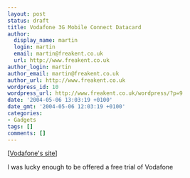 ```yaml
---
layout: post
status: draft
title: Vodafone 3G Mobile Connect Datacard
author:
  display_name: martin
  login: martin
  email: martin@freakent.co.uk
  url: http://www.freakent.co.uk
author_login: martin
author_email: martin@freakent.co.uk
author_url: http://www.freakent.co.uk
wordpress_id: 10
wordpress_url: http://www.freakent.co.uk/wordpress/?p=9
date: '2004-05-06 13:03:19 +0100'
date_gmt: '2004-05-06 12:03:19 +0100'
categories:
- Gadgets
tags: []
comments: []
---
```

<p>[<a href="http://www.vodafone.co.uk/cgi-bin/COUK/portal/ep/browse.do?channelPath=%2FVodafone+Portal%2FBusiness+Services%2FVodafone+Mobile+Connect+Card%2F3G+Mobile+Connect">Vodafone's site</a>]</p>
<p>I was lucky enough to be offered a free trial of Vodafone</p>

